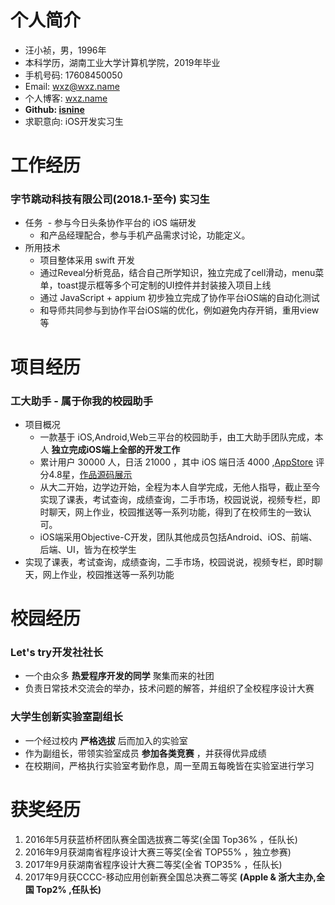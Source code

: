 # 个人简介
- 汪小祯，男，1996年
- 本科学历，湖南工业大学计算机学院，2019年毕业
- 手机号码: 17608450050
- Email: wxz@wxz.name
- 个人博客: [wxz.name](https://wxz.name)
- __Github: [isnine](https://github.com/isnine)__
- 求职意向: iOS开发实习生

# 工作经历
### 字节跳动科技有限公司(2018.1-至今) 实习生
- 任务
  - 参与今日头条协作平台的 iOS 端研发
  - 和产品经理配合，参与手机产品需求讨论，功能定义。
- 所用技术
  - 项目整体采用 swift 开发
  - 通过Reveal分析竞品，结合自己所学知识，独立完成了cell滑动，menu菜单，toast提示框等多个可定制的UI控件并封装接入项目上线
  - 通过 JavaScript + appium 初步独立完成了协作平台iOS端的自动化测试
  - 和导师共同参与到协作平台iOS端的优化，例如避免内存开销，重用view等

# 项目经历
### 工大助手 - 属于你我的校园助手
- 项目概况
  - 一款基于 iOS,Android,Web三平台的校园助手，由工大助手团队完成，本人 __独立完成iOS端上全部的开发工作__
  - 累计用户 30000 人，日活 21000 ，其中 iOS 端日活 4000 ,[AppStore](https://itunes.apple.com/cn/app/gong-da-zhu-shou-hu-nan-gong/id1164848835) 评分4.8星，[作品源码展示](https://github.com/isnine/HutHelper-Open)
  - 从大二开始，边学边开始，全程为本人自学完成，无他人指导，截止至今实现了课表，考试查询，成绩查询，二手市场，校园说说，视频专栏，即时聊天，网上作业，校园推送等一系列功能，得到了在校师生的一致认可。
  - iOS端采用Objective-C开发，团队其他成员包括Android、iOS、前端、后端、UI，皆为在校学生
- 实现了课表，考试查询，成绩查询，二手市场，校园说说，视频专栏，即时聊天，网上作业，校园推送等一系列功能

# 校园经历
### Let's try开发社社长
- 一个由众多 __热爱程序开发的同学__ 聚集而来的社团
- 负责日常技术交流会的举办，技术问题的解答，并组织了全校程序设计大赛
### 大学生创新实验室副组长
- 一个经过校内 __严格选拔__ 后而加入的实验室
- 作为副组长，带领实验室成员 __参加各类竞赛__ ，并获得优异成绩
- 在校期间，严格执行实验室考勤作息，周一至周五每晚皆在实验室进行学习

# 获奖经历
1. 2016年5月获蓝桥杯团队赛全国选拔赛二等奖(全国 Top36% ，任队长)
2. 2016年9月获湖南省程序设计大赛三等奖(全省 TOP55% ，独立参赛)
3. 2017年9月获湖南省程序设计大赛二等奖(全省 TOP35% ，任队长)
4. 2017年9月获CCCC-移动应用创新赛全国总决赛二等奖 __(Apple & 浙大主办,全国 Top2% ,任队长)__

